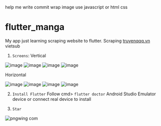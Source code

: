 
help me write commit wrap image use javascript or html css
# flutter_manga
My app just learning scraping website to flutter.
Scraping [truyenqqq.vn](https://truyenqqq.vn/) vietsub

1. ```Screens```:
Vertical

![image](https://github.com/aip-dat/flutter_manga/assets/92807376/479ecb1f-6547-4f89-9365-0191cfb03602)
![image](https://github.com/aip-dat/flutter_manga/assets/92807376/2ceed6d9-9f40-4e1f-8094-f709149061cc)
![image](https://github.com/aip-dat/flutter_manga/assets/92807376/7e884a14-9150-4ab2-b1a8-35f977d672c4)
![image](https://github.com/aip-dat/flutter_manga/assets/92807376/a2ea1899-8c36-4311-b4bc-55494803b91e)

Horizontal

![image](https://github.com/aip-dat/flutter_manga/assets/92807376/fe3b0975-b33b-4718-a2fe-d1d285a8a332)
![image](https://github.com/aip-dat/flutter_manga/assets/92807376/b9c1601b-2932-447a-8d5d-57575857c0f0)
![image](https://github.com/aip-dat/flutter_manga/assets/92807376/e8acd03b-7baa-4089-8da8-e0e428022a95)
![image](https://github.com/aip-dat/flutter_manga/assets/92807376/8a19be35-592d-4e7d-bbda-7b71c490318d)

2. ```Install Flutter```
   Follow cmd> ```flutter doctor```
   Android Studio Emulator device or connect real device to install

3. ```Star```
   
  ![pngwing com](https://github.com/aip-dat/flutter_manga/assets/92807376/b194a7e4-8696-4bed-b840-70e3edd669b1)
